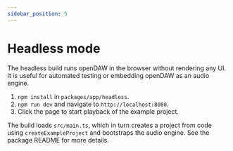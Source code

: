 ```yaml
---
sidebar_position: 5
---
```


# Headless mode

The headless build runs openDAW in the browser without rendering any UI. It is
useful for automated testing or embedding openDAW as an audio engine.

1. `npm install` in `packages/app/headless`.
2. `npm run dev` and navigate to `http://localhost:8080`.
3. Click the page to start playback of the example project.

The build loads `src/main.ts`, which in turn creates a project from code using
`createExampleProject` and bootstraps the audio engine. See the package README
for more details.


